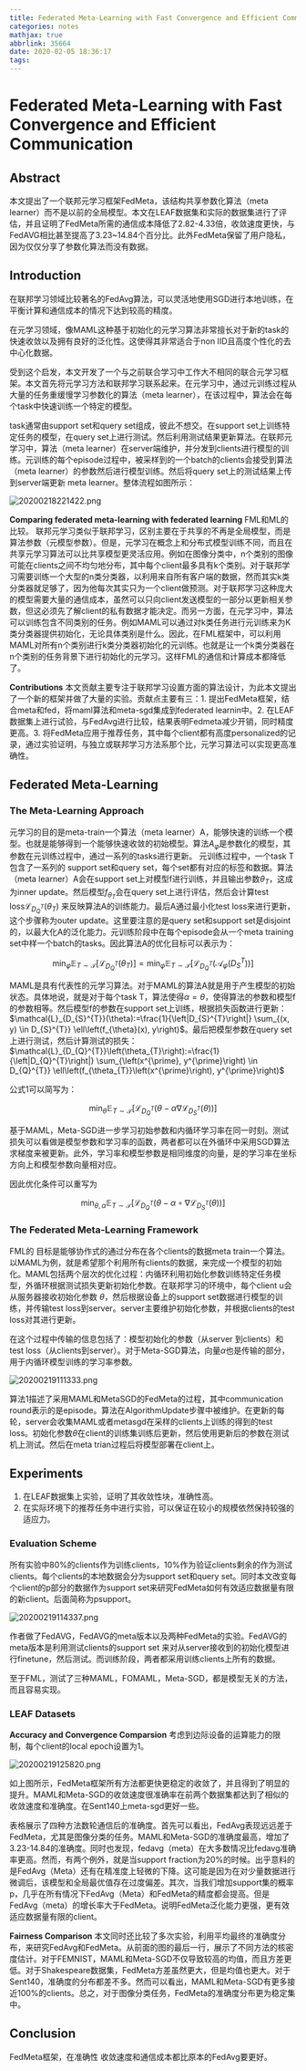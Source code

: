 ```yaml
---
title: Federated Meta-Learning with Fast Convergence and Efficient Communication
categories: notes
mathjax: true
abbrlink: 35664
date: 2020-02-05 18:36:17
tags:
---
```


# Federated Meta-Learning with Fast Convergence and Efficient Communication

## Abstract

本文提出了一个联邦元学习框架FedMeta，该结构共享参数化算法（meta learner）而不是以前的全局模型。本文在LEAF数据集和实际的数据集进行了评估，并且证明了FedMeta所需的通信成本降低了2.82-4.33倍，收敛速度更快，与FedAVG相比甚至提高了3.23~14.84个百分比。此外FedMeta保留了用户隐私，因为仅仅分享了参数化算法而没有数据。

<!-- more -->

## Introduction

在联邦学习领域比较著名的FedAvg算法，可以灵活地使用SGD进行本地训练，在平衡计算和通信成本的情况下达到较高的精度。

在元学习领域，像MAML这种基于初始化的元学习算法非常擅长对于新的task的快速收敛以及拥有良好的泛化性。这使得其非常适合于non IID且高度个性化的去中心化数据。

受到这个启发，本文开发了一个与之前联合学习中工作大不相同的联合元学习框架。本文首先将元学习方法和联邦学习联系起来。在元学习中，通过元训练过程从大量的任务重缓慢学习参数化的算法（meta learner），在该过程中，算法会在每个task中快速训练一个特定的模型。

task通常由support set和query set组成，彼此不想交。在support set上训练特定任务的模型，在query set上进行测试。然后利用测试结果更新算法。在联邦元学习中，算法（meta learner）在server端维护，并分发到clients进行模型的训练。元训练的每个episode过程中，被采样到的一个batch的clients会接受到算法（meta learner）的参数然后进行模型训练。然后将query set上的测试结果上传到server端更新 meta learner。整体流程如图所示：

![20200218221422.png](http://cdn.ereebay.me/hexo/20200218221422.png)

**Comparing federated meta-learning with federated learning** FML和ML的比较。
联邦元学习类似于联邦学习，区别主要在于共享的不再是全局模型，而是算法参数（元模型参数）。但是，元学习在概念上和分布式模型训练不同，而且在共享元学习算法可以比共享模型更灵活应用。例如在图像分类中，n个类别的图像可能在clients之间不均匀地分布，其中每个client最多具有k个类别。对于联邦学习需要训练一个大型的n类分类器，以利用来自所有客户端的数据，然而其实k类分类器就足够了，因为他每次其实只为一个client做预测。对于联邦学习这种庞大的模型需要大量的通信成本，虽然可以只向client发送模型的一部分以更新相关参数，但这必须先了解client的私有数据才能决定。而另一方面，在元学习中，算法可以训练包含不同类别的任务。例如MAML可以通过对k类任务进行元训练来为K类分类器提供初始化，无论具体类别是什么。因此，在FML框架中，可以利用MAML对所有n个类别进行k类分类器初始化的元训练。也就是让一个k类分类器在n个类别的任务背景下进行初始化的元学习。这样FML的通信和计算成本都降低了。

**Contributions** 本文贡献主要专注于联邦学习设置方面的算法设计，为此本文提出了一个新的框架并做了大量的实验。贡献点主要有三：1. 提出FedMeta框架，结合meta和fed，将maml算法和meta-sgd集成到federated learnin中。2. 在LEAF数据集上进行试验，与FedAvg进行比较，结果表明Fedmeta减少开销，同时精度更高。3. 将FedMeta应用于推荐任务，其中每个client都有高度personalized的记录，通过实验证明，与独立或联邦学习方法系那个比，元学习算法可以实现更高准确性。

## Federated Meta-Learning

### The Meta-Learning Approach

元学习的目的是meta-train一个算法（meta learner）A，能够快速的训练一个模型。也就是能够得到一个能够快速收敛的初始模型。算法$A_{\varphi}$是参数化的模型，其参数在元训练过程中，通过一系列的tasks进行更新。
元训练过程中，一个task T包含了一系列的 support set和query set，每个set都有对应的标签和数据。算法（meta learner）A会在support set上对模型f进行训练，并且输出参数$\theta_T$，这成为inner update。然后模型$f_{\theta_T}$会在query set上进行评估，然后会计算test loss$\mathcal{L}_{D_{Q}^{T}}\left(\theta_{T}\right)$ 来反映算法A的训练能力。最后A通过最小化test loss来进行更新，这个步骤称为outer update。这里要注意的是query set和support set是disjoint的，以最大化A的泛化能力。元训练阶段中在每个episode会从一个meta training set中样一个batch的tasks。因此算法A的优化目标可以表示为：

$$
\min _{\varphi} \mathbb{E}_{T \sim \mathcal{T}}\left[\mathcal{L}_{D_{Q}^{T}}\left(\theta_{T}\right)\right]=\min _{\varphi} \mathbb{E}_{T \sim \mathcal{T}}\left[\mathcal{L}_{D_{Q}^{T}}\left(\mathcal{A}_{\varphi}\left(D_{S}^{T}\right)\right)\right]
$$

MAML是具有代表性的元学习算法。对于MAML的算法A就是用于产生模型的初始状态。具体地说，就是对于每个task T，算法使得$\alpha = \theta$，使得算法的参数和模型f的参数相等。然后模型f的参数在support set上训练，根据损失函数进行更新：$\mathcal{L}_{D_{S}^{T}}(\theta):=\frac{1}{\left|D_{S}^{T}\right|} \sum_{(x, y) \in D_{S}^{T}} \ell\left(f_{\theta}(x), y\right)$。最后把模型参数在query set上进行测试，然后计算测试的损失：$\mathcal{L}_{D_{Q}^{T}}\left(\theta_{T}\right):=\frac{1}{\left|D_{Q}^{T}\right|} \sum_{\left(x^{\prime}, y^{\prime}\right) \in D_{Q}^{T}} \ell\left(f_{\theta_{T}}\left(x^{\prime}\right), y^{\prime}\right)$

公式1可以简写为：

$$
\min _{\theta} \mathbb{E}_{T \sim \mathcal{T}}\left[\mathcal{L}_{D_{Q}^{T}}\left(\theta-\alpha \nabla \mathcal{L}_{D_{S}^{T}}(\theta)\right)\right]
$$

基于MAML，Meta-SGD进一步学习初始参数和内循环学习率在同一时刻。测试损失可以看做是模型参数和学习率的函数，两者都可以在外循环中采用SGD算法求梯度来被更新。此外，学习率和模型参数是相同维度的向量，是的学习率在坐标方向上和模型参数向量相对应。

因此优化条件可以重写为 

$$
\min _{\theta, \alpha} \mathbb{E}_{T \sim \mathcal{T}}\left[\mathcal{L}_{D_{Q}^{T}}\left(\theta-\alpha \circ \nabla \mathcal{L}_{D_{S}^{T}}(\theta)\right)\right]
$$

### The Federated Meta-Learning Framework

FML的 目标是能够协作式的通过分布在各个clients的数据meta train一个算法。以MAML为例，就是希望那个利用所有clients的数据，来完成一个模型的初始化。MAML包括两个层次的优化过程：内循环利用初始化参数训练特定任务模型，外循环根据测试损失更新初始化参数。在联邦学习的环境中，每个client u会从服务器接收初始化参数 $\theta$，然后根据设备上的support set数据进行模型的训练，并传输test loss到server。server主要维护初始化参数，并根据clients的test loss对其进行更新。

在这个过程中传输的信息包括了：模型初始化的参数（从server 到clients）和test loss（从clients到server）。对于Meta-SGD算法，向量$\alpha$也是传输的部分，用于内循环模型训练的学习率参数。

![20200219111333.png](http://cdn.ereebay.me/hexo/20200219111333.png)

算法1描述了采用MAML和MetaSGD的FedMeta的过程，其中communication round表示的是episode。算法在AlgorithmUpdate步骤中被维护。在更新的每轮，server会收集MAML或者metasgd在采样的clients上训练的得到的test loss。初始化参数$\theta$在client的训练集训练后更新，然后使用更新后的参数在测试机上测试。然后在meta trian过程后将模型部署在client上。

## Experiments

1. 在LEAF数据集上实验，证明了其收敛性块，准确性高。
2. 在实际环境下的推荐任务中进行实验，可以保证在较小的规模依然保持较强的适应力。

### Evaluation Scheme

所有实验中80%的clients作为训练clients，10%作为验证clients剩余的作为测试clients。每个clients的本地数据会分为support set和query set。同时本文改变每个client的p部分的数据作为support set来研究FedMeta如何有效适应数据量有限的新client。后面简称为psupport。

![20200219114337.png](http://cdn.ereebay.me/hexo/20200219114337.png)

作者做了FedAVG，FedAVG的meta版本以及两种FedMeta的实验。FedAVG的meta版本是利用测试clients的support set 来对从server接收到的初始化模型进行finetune，然后测试。而训练阶段，两者都采用训练clients上所有的数据。

至于FML，测试了三种MAML，FOMAML，Meta-SGD，都是模型无关的方法，而且容易实现。

### LEAF Datasets

**Accuracy and Convergence Comparsion** 考虑到边际设备的运算能力的限制，每个client的local epoch设置为1。

![20200219125820.png](http://cdn.ereebay.me/hexo/20200219125820.png)

如上图所示，FedMeta框架所有方法都更快更稳定的收敛了，并且得到了明显的提升。MAML和Meta-SGD的收敛速度很准确率在前两个数据集都达到了相似的收敛速度和准确度。在Sent140上meta-sgd更好一些。

表格展示了四种方法数轮通信后的准确度。首先可以看出，FedAvg表现远远差于FedMeta，尤其是图像分类的任务。MAML和Meta-SGD的准确度最高，增加了3.23-14.84的准确度。同时也发现，fedavg（meta）在大多数情况比fedavg准确率更高。然而，有两个例外，就是当support fraction为20%的时候。出乎意料的是FedAvg（Meta）还有在精准度上轻微的下降。这可能是因为在对少量数据进行微调后，该模型和全局最优值存在过度偏差。其次，当我们增加support集的概率p，几乎在所有情况下FedAvg（Meta）和FedMeta的精度都会提高。但是FedAvg（meta）的增长率大于FedMeta。说明FedMeta泛化能力更强，更有效适应数据量有限的client。

**Fairness Comparison** 本文同时还比较了多次实验，利用平均最终的准确度分布，来研究FedAvg和FedMeta。从前面的图的最后一行，展示了不同方法的核密度估计。对于FEMNIST，MAML和Meta-SGD不仅导致较高的均值，而且方差更低。对于Shakespeare数据集，FedMeta方差虽然更大，但是均值也更大。对于Sent140，准确度的分布都差不多。然而可以看出，MAML和Meta-SGD有更多接近100%的clients。总之，对于图像分类任务，FedMeta的准确度分布更为稳定集中。

## Conclusion

FedMeta框架，在准确性 收敛速度和通信成本都比原本的FedAvg要更好。
